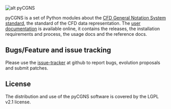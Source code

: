 ![alt pyCGNS](https://github.com/pyCGNS/pyCGNS/blob/master/doc/images/intro-logo-small.png)

pyCGNS is a set of Python modules about the
[CFD General Notation System standard](https://cgns.github.io),
the standard of the CFD data representation.
The [user documentation](http://pycgns.github.io) is available online, it
contains the releases, the installation requirements and process, the usage docs
and the reference docs.

## Bugs/Feature and issue tracking

Please use the [issue-tracker](https://github.com/pycgns/pycgns) at github
to report bugs, evolution proposals and submit patches.

## License

The distribution and use of the pyCGNS software is covered by the LGPL v2.1 license.
